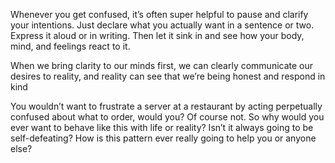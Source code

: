 Whenever you get confused, it’s often super helpful to pause and clarify your intentions. Just declare what you actually want in a sentence or two. Express it aloud or in writing. Then let it sink in and see how your body, mind, and feelings react to it. 


When we bring clarity to our minds first, we can clearly communicate our desires to reality, and reality can see that we’re being honest and respond in kind

You wouldn’t want to frustrate a server at a restaurant by acting perpetually confused about what to order, would you? Of course not. So why would you ever want to behave like this with life or reality? Isn’t it always going to be self-defeating? How is this pattern ever really going to help you or anyone else?  